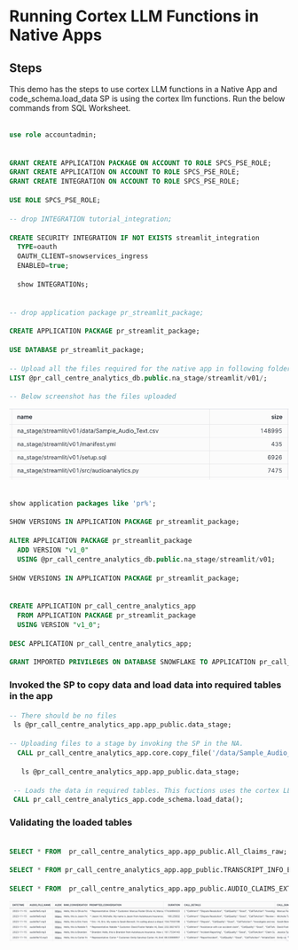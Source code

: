 # Running Cortex LLM Functions in Native Apps

## Steps

This demo has the steps to use cortex LLM functions in a Native App and code_schema.load_data SP is using the cortex llm functions. Run the below commands from SQL Worksheet. 

```sql

use role accountadmin;


GRANT CREATE APPLICATION PACKAGE ON ACCOUNT TO ROLE SPCS_PSE_ROLE;
GRANT CREATE APPLICATION ON ACCOUNT TO ROLE SPCS_PSE_ROLE;
GRANT CREATE INTEGRATION ON ACCOUNT TO ROLE SPCS_PSE_ROLE;

USE ROLE SPCS_PSE_ROLE;

-- drop INTEGRATION tutorial_integration;

CREATE SECURITY INTEGRATION IF NOT EXISTS streamlit_integration
  TYPE=oauth
  OAUTH_CLIENT=snowservices_ingress
  ENABLED=true;

  show INTEGRATIONs;


-- drop application package pr_streamlit_package;

CREATE APPLICATION PACKAGE pr_streamlit_package;

USE DATABASE pr_streamlit_package;

-- Upload all the files required for the native app in following folder
LIST @pr_call_centre_analytics_db.public.na_stage/streamlit/v01/;

-- Below screenshot has the files uploaded

```

![alt text](image.png)

```sql

show application packages like 'pr%';

SHOW VERSIONS IN APPLICATION PACKAGE pr_streamlit_package;

ALTER APPLICATION PACKAGE pr_streamlit_package
  ADD VERSION "v1_0"
  USING @pr_call_centre_analytics_db.public.na_stage/streamlit/v01;

SHOW VERSIONS IN APPLICATION PACKAGE pr_streamlit_package;


CREATE APPLICATION pr_call_centre_analytics_app
  FROM APPLICATION PACKAGE pr_streamlit_package
  USING VERSION "v1_0";

DESC APPLICATION pr_call_centre_analytics_app;

GRANT IMPORTED PRIVILEGES ON DATABASE SNOWFLAKE TO APPLICATION pr_call_centre_analytics_app;


```

### Invoked the SP to copy data and load data into required tables in the app

```sql
-- There should be no files
 ls @pr_call_centre_analytics_app.app_public.data_stage;

-- Uploading files to a stage by invoking the SP in the NA.
  CALL pr_call_centre_analytics_app.core.copy_file('/data/Sample_Audio_Text.csv', '@app_public.data_stage/Sample_Audio_Text.csv');

   ls @pr_call_centre_analytics_app.app_public.data_stage;

 -- Loads the data in required tables. This fuctions uses the cortex LLM fucntions
 CALL pr_call_centre_analytics_app.code_schema.load_data();

```

### Validating the loaded tables

```sql

SELECT * FROM  pr_call_centre_analytics_app.app_public.All_Claims_raw;

SELECT * FROM pr_call_centre_analytics_app.app_public.TRANSCRIPT_INFO_EXTRACTED_QA;

SELECT * FROM  pr_call_centre_analytics_app.app_public.AUDIO_CLAIMS_EXTRACTED_INFO;

```

![alt text](image-3.png)